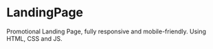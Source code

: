 # LandingPage
Promotional Landing Page, fully responsive and mobile-friendly.
Using HTML, CSS and JS.   
